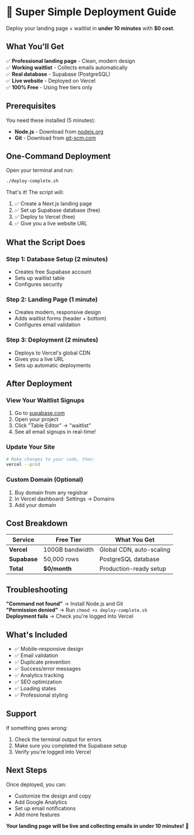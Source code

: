 # 🚀 Super Simple Deployment Guide

Deploy your landing page + waitlist in **under 10 minutes** with **$0 cost**.

## What You'll Get

✅ **Professional landing page** - Clean, modern design  
✅ **Working waitlist** - Collects emails automatically  
✅ **Real database** - Supabase (PostgreSQL)  
✅ **Live website** - Deployed on Vercel  
✅ **100% Free** - Using free tiers only  

## Prerequisites

You need these installed (5 minutes):
- **Node.js** - Download from [nodejs.org](https://nodejs.org)
- **Git** - Download from [git-scm.com](https://git-scm.com)

## One-Command Deployment

Open your terminal and run:

```bash
./deploy-complete.sh
```

That's it! The script will:

1. ✅ Create a Next.js landing page
2. ✅ Set up Supabase database (free)
3. ✅ Deploy to Vercel (free)
4. ✅ Give you a live website URL

## What the Script Does

### Step 1: Database Setup (2 minutes)
- Creates free Supabase account
- Sets up waitlist table
- Configures security

### Step 2: Landing Page (1 minute)  
- Creates modern, responsive design
- Adds waitlist forms (header + bottom)
- Configures email validation

### Step 3: Deployment (2 minutes)
- Deploys to Vercel's global CDN
- Gives you a live URL
- Sets up automatic deployments

## After Deployment

### View Your Waitlist Signups
1. Go to [supabase.com](https://supabase.com)
2. Open your project
3. Click "Table Editor" → "waitlist"
4. See all email signups in real-time!

### Update Your Site
```bash
# Make changes to your code, then:
vercel --prod
```

### Custom Domain (Optional)
1. Buy domain from any registrar
2. In Vercel dashboard: Settings → Domains
3. Add your domain

## Cost Breakdown

| Service | Free Tier | What You Get |
|---------|-----------|--------------|
| **Vercel** | 100GB bandwidth | Global CDN, auto-scaling |
| **Supabase** | 50,000 rows | PostgreSQL database |
| **Total** | **$0/month** | Production-ready setup |

## Troubleshooting

**"Command not found"** → Install Node.js and Git  
**"Permission denied"** → Run `chmod +x deploy-complete.sh`  
**Deployment fails** → Check you're logged into Vercel  

## What's Included

- ✅ Mobile-responsive design
- ✅ Email validation
- ✅ Duplicate prevention
- ✅ Success/error messages
- ✅ Analytics tracking
- ✅ SEO optimization
- ✅ Loading states
- ✅ Professional styling

## Support

If something goes wrong:
1. Check the terminal output for errors
2. Make sure you completed the Supabase setup
3. Verify you're logged into Vercel

## Next Steps

Once deployed, you can:
- Customize the design and copy
- Add Google Analytics
- Set up email notifications
- Add more features

**Your landing page will be live and collecting emails in under 10 minutes!** 🎉
